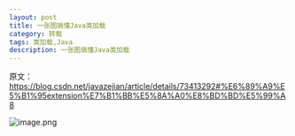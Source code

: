 ```yaml
---
layout: post
title: 一张图搞懂Java类加载
category: 转载
tags: 类加载,Java
description: 一张图搞懂Java类加载
---
```


原文：https://blog.csdn.net/javazejian/article/details/73413292#%E6%89%A9%E5%B1%95extension%E7%B1%BB%E5%8A%A0%E8%BD%BD%E5%99%A8

![image.png](https://upload-images.jianshu.io/upload_images/10649427-a3bb3f8f52f1a017.png?imageMogr2/auto-orient/strip%7CimageView2/2/w/1240)
